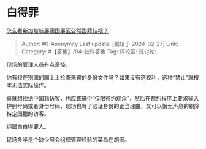 # 白得罪
[怎么看新加坡航展德国展区公然国籍歧视？](https://www.zhihu.com/question/645814545/answer/3410877072)

> Author: #0-Anonymity
> Last update: [编辑于 2024-02-27]
> Link:
> Category: #【答集】/04-社科答集 
> Tag: 
> 评论区:
> 泛讨论:

现场的管理人员有点奇怪。

你有权在别国的国土上检查来宾的身份文件吗？如果没有这权利，这种“禁止”就根本无法实际操作。

真就想拒绝中国籍访客，也应该搞个“仅限预约观众”，然后在预约程序上要求输入护照号码或者身份号码，现场也有了验证身份的正当理由，又可以悄无声息的剔除特定国籍的访客。

纯属白白得罪人。

现场多半是个缺少展会组织管理经验的菜鸟在胡闹。